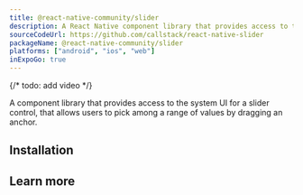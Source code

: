 ```yaml
---
title: @react-native-community/slider
description: A React Native component library that provides access to the system UI for a slider control.
sourceCodeUrl: https://github.com/callstack/react-native-slider
packageName: @react-native-community/slider
platforms: ["android", "ios", "web"]
inExpoGo: true
---
```


{/* todo: add video */}

A component library that provides access to the system UI for a slider control, that allows users to pick among a range of values by dragging an anchor.

## Installation

## Learn more